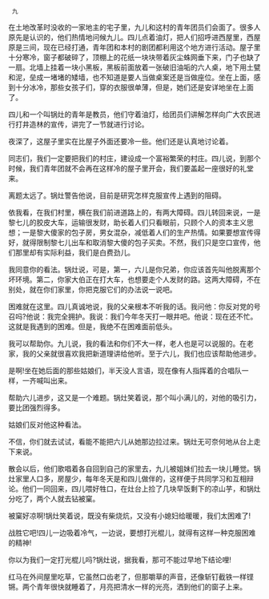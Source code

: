      九 

   在土地改革时没收的一家地主的宅子里，九儿和这村的青年团员们会面了。很多人原先是认识的，他们热情地问候九儿。四儿点着油灯，把人们招呼进西屋里，西屋原是三间，现在已经打通，青年团和本村的剧团都利用这个地方进行活动。屋子里十分寒冷，窗子都破碎了，顶棚上的花纸一块块带着灰尘蛛网垂下来，门子也缺了一扇。北墙上挂着一块小黑板，黑板前面放着一张破旧油垢的六人桌，地下用土甓和泥，垒成一堵堵的矮墙，也不知道是要人当做桌案还是当做座位。坐在上面，感到十分冰冷，那些女孩子们，穿的衣服很单薄，但是，她们还是安详地坐在上面了。 

   四儿和一个叫锅灶的青年是教员，他们守着油灯，给团员们讲解怎样向广大农民进行打井造林的宣传，讲完了一节就进行讨论。 

   夜深了，这屋子里实在比屋子外面还要冷一些。他们还是认真地讨论着。 

   同志们，我们一定要把我们的村庄，建设成一个富裕繁荣的村庄。四儿说，到那个时候，我们青年团就不会再在这样冷的屋子里开会，我们要盖起一座很好的礼堂来。

   离题太远了。锅灶警告他说，目前是研究怎样克服宣传上遇到的阻碍。

   依我看，在我们村里，横在我们前进道路上的，有两大障碍。四儿转回来说，一是黎七儿的胶皮大车，运输很发财，助长着人们只看眼前，只顾个人的资本主义思想；一是黎大傻家的包子房，男女混杂，减低着人们的生产热情。如果要想宣传得好，就得限制黎七儿出车和取消黎大傻的包子买卖。不然，我们只是空口宣传，他们那里却有实际利益，我们是白费劲儿。

   我同意你的看法。锅灶说，可是，第一，六儿是你兄弟，你应该首先叫他脱离那个坏环境。第二，你家大伯正在打大车，也想要走个人发财的路。这两大障碍，不在别处，就在你们家里，你把克服它们的办法说一说吧。

   困难就在这里。四儿真诚地说，我的父亲根本不听我的话。我问他：你反对党的号召吗?他说：我完全拥护。我说：我们今年冬天打一眼井吧。他说：现在还不忙。这就是我遇到的困难。但是，我绝不在困难面前低头。

   我可以帮助你。九儿说，我的看法和你们不大一样，老人也是可以说服的。在老家，我的父亲就很喜欢我把新道理讲给他听。至于六儿，我们也应该帮助他进步。

   是啊!坐在她后面的那些姑娘们，半天没人言语，现在像有人指挥着的合唱队一样，一齐喊叫出来。 

   帮助六儿进步，这又是一个难题。锅灶笑着说，那个叫小满儿的，对他的吸引力，要比团强烈得多。

   姑娘们反对他这种看法。 

   不信，你们就去试试，看能不能把六儿从她那边拉过来。锅灶无可奈何地从台上走下来说。 

   散会以后，他们歌唱着各自回到自己的家里去，九儿被姐妹们拉去一块儿睡觉。锅灶家里人口多，房屋少，每年冬天是和四儿做伴的，这样便于共同学习和互相辩论。他们一同回来，四儿喂好牲口，在灶台上捡了几块早饭剩下的凉山芋，和锅灶分吃了，两个人就去钻被窠。 

   被窠好凉啊!锅灶笑着说，既没有柴烧炕，又没有小媳妇给暖暖，我们太困难了!

   战胜它吧!四儿一边吸着冷气，一边说，要想打光棍儿，就得有这样一种克服困难的精神!

   你以为我们一定打光棍儿吗?锅灶说，据我看，那可不能过早地下结论哩!

   红马在外间屋里吃草，它虽然口齿老了，但那嚼草的声音，还像斩钉截铁一样铿锵。两个青年很快就睡着了，月亮把清水一样的光亮，洒到他们的窗子上来。 

